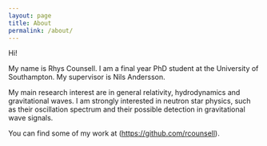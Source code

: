 ```yaml
---
layout: page
title: About
permalink: /about/
---
```


Hi!

My name is Rhys Counsell. I am a final year PhD student at the University of Southampton. My supervisor is Nils Andersson.

My main research interest are in general relativity, hydrodynamics and gravitational waves. I am strongly interested in neutron star physics, such as their oscillation spectrum and their possible detection in gravitational wave signals.

You can find some of my work at (https://github.com/rcounsell).
